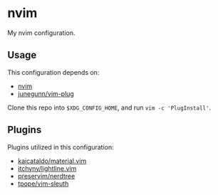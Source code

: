 # nvim

My nvim configuration.


## Usage

This configuration depends on:
* [nvim](https://github.com/neovim/neovim/wiki/Installing-Neovim)
* [junegunn/vim-plug](https://github.com/junegunn/vim-plug#neovim)

Clone this repo into `$XDG_CONFIG_HOME`, and run `vim -c 'PlugInstall'`.


## Plugins

Plugins utilized in this configuration:
* [kaicataldo/material.vim](https://github.com/kaicataldo/material.vim)
* [itchyny/lightline.vim](https://github.com/itchyny/lightline.vim)
* [preservim/nerdtree](https://github.com/preservim/nerdtree)
* [tpope/vim-sleuth](https://github.com/tpope/vim-sleuth)
